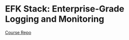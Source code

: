 # EFK Stack: Enterprise-Grade Logging and Monitoring

[Course Repo](https://github.com/kodekloudhub/efk-stack)